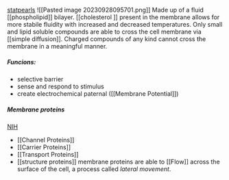 [statpearls](https://www.ncbi.nlm.nih.gov/books/NBK538211/)
![[Pasted image 20230928095701.png]]
Made up of a fluid [[phospholipid]] bilayer. [[cholesterol ]] present in the membrane allows for more stabile fluidity with increased and decreased temperatures. Only small and lipid soluble compounds are able to cross the cell membrane via [[simple diffusion]]. Charged compounds of any kind cannot cross the membrane in a meaningful manner. 

##### Funcions:
- selective barrier
- sense and respond to stimulus
- create electrochemical paternal ([[Membrane Potential]])


##### Membrane proteins 
[NIH](https://www.ncbi.nlm.nih.gov/books/NBK26878/)
- [[Channel Proteins]]
- [[Carrier Proteins]]
- [[Transport Proteins]]
- [[structure proteins]]
membrane proteins are able to [[Flow]] across the surface of the cell, a process called *lateral movement*.

